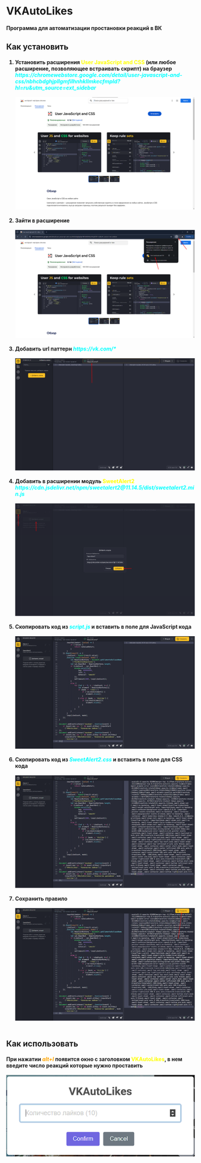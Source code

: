 <h1>VKAutoLikes</h1>
<h4>Программа для автоматизации простановки реакций в ВК</h4>

<h2>Как установить
<h4>
    <ol>
        <li>Установить расширения <b style='color: yellow;'>User JavaScript and CSS</b> (или любое расширение, позволяющее встраивать скрипт) на браузер <i style='color: aqua;'>https://chromewebstore.google.com/detail/user-javascript-and-css/nbhcbdghjpllgmfilhnhkllmkecfmpld?hl=ru&utm_source=ext_sidebar</i><br><br><img src='./Images/1.png'><br><br></li>
        <li>Зайти в расширение<br><br><img src='./Images/2.png'><br><br></li>
        <li>Добавить url паттерн <i style='color: aqua;'>https://vk.com/*</i><br><br><img src='./Images/3.png'><br><br></li>
        <li>Добавить в расширении модуль <b style='color: yellow;'>SweetAlert2</b> <i style='color: aqua;'>https://cdn.jsdelivr.net/npm/sweetalert2@11.14.5/dist/sweetalert2.min.js</i><br><br><img src='./Images/4.png'><br><br></li>
        <li>Скопировать код из <i style='color: aqua;'>script.js</i> и вставить в поле для JavaScript кода<br><br><img src='./Images/5.png'><br><br></li>
        <li>Скопировать код из <i style='color: aqua;'>SweetAlert2.css</i> и вставить в поле для CSS кода<br><br><img src='./Images/6.png'><br><br></li>
        <li>Сохранить правило<br><br><img src='./Images/7.png'><br><br></li>
    </ol>
</h4>
<h2>
<h2>Как использовать
<h4>При нажатии <i style='color: orange;'>alt+l</i> появится окно с заголовком <b style='color: yellow;'>VKAutoLikes</b>, в нем введите число реакций которые нужно проставить<br><br><img src='./Images/VKAutoLikes.png'>
</h4>
<h2>